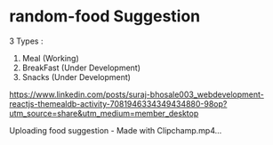 # random-food Suggestion 
3 Types : 
1. Meal (Working)
2. BreakFast (Under Development)
3. Snacks (Under Development)

https://www.linkedin.com/posts/suraj-bhosale003_webdevelopment-reactjs-themealdb-activity-7081946334349434880-98op?utm_source=share&utm_medium=member_desktop



Uploading food suggestion - Made with Clipchamp.mp4…

